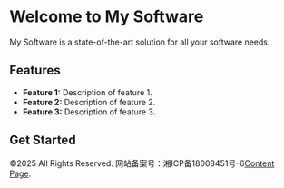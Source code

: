 # Welcome to My Software

My Software is a state-of-the-art solution for all your software needs. 

## Features

- **Feature 1:** Description of feature 1.
- **Feature 2:** Description of feature 2.
- **Feature 3:** Description of feature 3.

## Get Started

©2025  All Rights Reserved.  网站备案号：湘ICP备18008451号-6[Content Page](content.md).